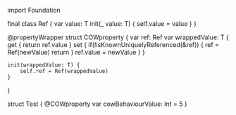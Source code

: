 import Foundation

final class Ref<T> {
    var value: T
    init(_ value: T) {
        self.value = value
    }
}

@propertyWrapper
struct COWproperty<T> {
    var ref: Ref<T>
    var wrappedValue: T {
        get {
            return ref.value
        }
        set {
            if(!isKnownUniquelyReferenced(&ref)) {
                ref = Ref(newValue)
                return
            }
            ref.value = newValue
        }
    }
    
    init(wrappedValue: T) {
        self.ref = Ref(wrappedValue)
    }
}

struct Test {
    @COWproperty
    var cowBehaviourValue: Int = 5
}

